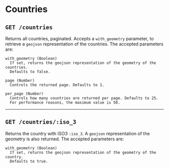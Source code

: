 # Countries

## `GET /countries`
Returns all countries, paginated. Accepts a `with_geometry` parameter, to
retrieve a `geojson` representation of the countries. The accepted parameters are:

~~~
with_geometry (Boolean)
  If set, returns the geojson representation of the geometry of the countries.
  Defaults to false.

page (Number)
  Controls the returned page. Defaults to 1.

per_page (Number)
  Controls how many countries are returned per page. Defaults to 25.
  For performance reasons, the maximum value is 50.
~~~

---

## `GET /countries/:iso_3`
Returns the country with ISO3 `:iso_3`. A `geojson` representation
of the geometry is also returned. The accepted parameters are:

~~~
with_geometry (Boolean)
  If set, returns the geojson representation of the geometry of the country.
  Defaults to true.
~~~
